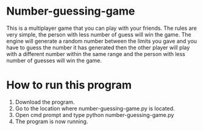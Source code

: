 # Number-guessing-game

This is a multiplayer game that you can play with your friends. The rules are very simple, the person with less number of guess will win the game. The engine will generate a random number between the limits you gave and you have to guess the number it has generated then the other player will play with a different number within the same range and the person with less number of guesses will win the game.

# How to run this program

1. Download the program.
2. Go to the location where number-guessing-game.py is located.
3. Open cmd prompt and type python number-guessing-game.py
4. The program is now running.
